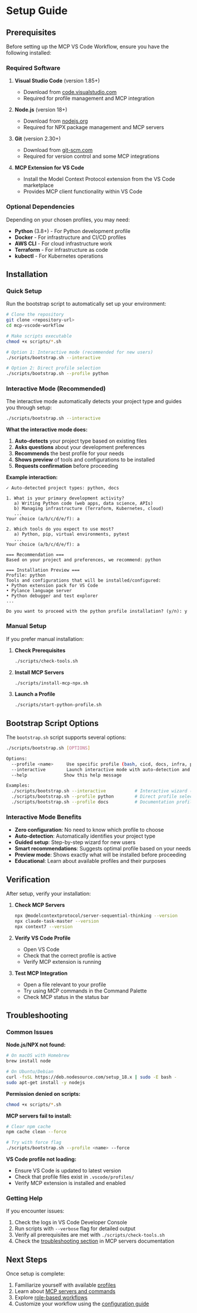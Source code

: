 # Setup Guide

## Prerequisites

Before setting up the MCP VS Code Workflow, ensure you have the following installed:

### Required Software

1. **Visual Studio Code** (version 1.85+)
   - Download from [code.visualstudio.com](https://code.visualstudio.com/)
   - Required for profile management and MCP integration

2. **Node.js** (version 18+)
   - Download from [nodejs.org](https://nodejs.org/)
   - Required for NPX package management and MCP servers

3. **Git** (version 2.30+)
   - Download from [git-scm.com](https://git-scm.com/)
   - Required for version control and some MCP integrations

4. **MCP Extension for VS Code**
   - Install the Model Context Protocol extension from the VS Code marketplace
   - Provides MCP client functionality within VS Code

### Optional Dependencies

Depending on your chosen profiles, you may need:

- **Python** (3.8+) - For Python development profile
- **Docker** - For infrastructure and CI/CD profiles
- **AWS CLI** - For cloud infrastructure work
- **Terraform** - For infrastructure as code
- **kubectl** - For Kubernetes operations

## Installation

### Quick Setup

Run the bootstrap script to automatically set up your environment:

```bash
# Clone the repository
git clone <repository-url>
cd mcp-vscode-workflow

# Make scripts executable
chmod +x scripts/*.sh

# Option 1: Interactive mode (recommended for new users)
./scripts/bootstrap.sh --interactive

# Option 2: Direct profile selection
./scripts/bootstrap.sh --profile python
```

### Interactive Mode (Recommended)

The interactive mode automatically detects your project type and guides you through setup:

```bash
./scripts/bootstrap.sh --interactive
```

**What the interactive mode does:**
1. **Auto-detects** your project type based on existing files
2. **Asks questions** about your development preferences
3. **Recommends** the best profile for your needs
4. **Shows preview** of tools and configurations to be installed
5. **Requests confirmation** before proceeding

**Example interaction:**
```
✓ Auto-detected project types: python, docs

1. What is your primary development activity?
   a) Writing Python code (web apps, data science, APIs)
   b) Managing infrastructure (Terraform, Kubernetes, cloud)
   ...
Your choice (a/b/c/d/e/f): a

2. Which tools do you expect to use most?
   a) Python, pip, virtual environments, pytest
   ...
Your choice (a/b/c/d/e/f): a

=== Recommendation ===
Based on your project and preferences, we recommend: python

=== Installation Preview ===
Profile: python
Tools and configurations that will be installed/configured:
• Python extension pack for VS Code
• Pylance language server
• Python debugger and test explorer
...

Do you want to proceed with the python profile installation? (y/n): y
```

### Manual Setup

If you prefer manual installation:

1. **Check Prerequisites**
   ```bash
   ./scripts/check-tools.sh
   ```

2. **Install MCP Servers**
   ```bash
   ./scripts/install-mcp-npx.sh
   ```

3. **Launch a Profile**
   ```bash
   ./scripts/start-python-profile.sh
   ```

## Bootstrap Script Options

The `bootstrap.sh` script supports several options:

```bash
./scripts/bootstrap.sh [OPTIONS]

Options:
  --profile <name>     Use specific profile (bash, cicd, docs, infra, python, node)
  --interactive        Launch interactive mode with auto-detection and wizard
  --help              Show this help message

Examples:
  ./scripts/bootstrap.sh --interactive           # Interactive wizard (recommended)
  ./scripts/bootstrap.sh --profile python        # Direct profile selection
  ./scripts/bootstrap.sh --profile docs          # Documentation profile
```

### Interactive Mode Benefits

- **Zero configuration**: No need to know which profile to choose
- **Auto-detection**: Automatically identifies your project type
- **Guided setup**: Step-by-step wizard for new users
- **Smart recommendations**: Suggests optimal profile based on your needs
- **Preview mode**: Shows exactly what will be installed before proceeding
- **Educational**: Learn about available profiles and their purposes

## Verification

After setup, verify your installation:

1. **Check MCP Servers**
   ```bash
   npx @modelcontextprotocol/server-sequential-thinking --version
   npx claude-task-master --version
   npx context7 --version
   ```

2. **Verify VS Code Profile**
   - Open VS Code
   - Check that the correct profile is active
   - Verify MCP extension is running

3. **Test MCP Integration**
   - Open a file relevant to your profile
   - Try using MCP commands in the Command Palette
   - Check MCP status in the status bar

## Troubleshooting

### Common Issues

**Node.js/NPX not found:**
```bash
# On macOS with Homebrew
brew install node

# On Ubuntu/Debian
curl -fsSL https://deb.nodesource.com/setup_18.x | sudo -E bash -
sudo apt-get install -y nodejs
```

**Permission denied on scripts:**
```bash
chmod +x scripts/*.sh
```

**MCP servers fail to install:**
```bash
# Clear npm cache
npm cache clean --force

# Try with force flag
./scripts/bootstrap.sh --profile <name> --force
```

**VS Code profile not loading:**
- Ensure VS Code is updated to latest version
- Check that profile files exist in `.vscode/profiles/`
- Verify MCP extension is installed and enabled

### Getting Help

If you encounter issues:

1. Check the logs in VS Code Developer Console
2. Run scripts with `--verbose` flag for detailed output
3. Verify all prerequisites are met with `./scripts/check-tools.sh`
4. Check the [troubleshooting section](mcp-servers.md#troubleshooting) in MCP servers documentation

## Next Steps

Once setup is complete:

1. Familiarize yourself with available [profiles](profiles.md)
2. Learn about [MCP servers and commands](mcp-servers.md)
3. Explore [role-based workflows](roles.md)
4. Customize your workflow using the [configuration guide](configuration.md)
